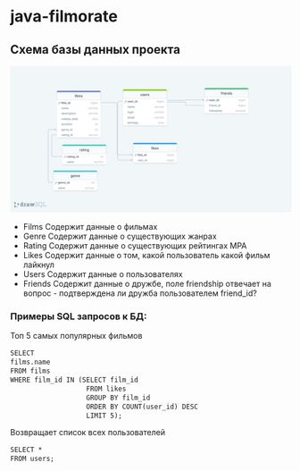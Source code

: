# java-filmorate
## Схема базы данных проекта
![](drawSQL-filmorate-export-2023-05-20.png)
- Films
Содержит данные о фильмах
- Genre
Содержит данные о существующих жанрах
- Rating
Содержит данные о существующих рейтингах МРА
- Likes
Содержит данные о том, какой пользователь какой фильм лайкнул
- Users
Содержит данные о пользователях
- Friends
Содержит данные о дружбе, поле friendship отвечает на вопрос - подтверждена ли дружба пользователем friend_id?

### Примеры SQL запросов к БД:
Топ 5 самых популярных фильмов
```
SELECT
films.name
FROM films
WHERE film_id IN (SELECT film_id
                   FROM likes
                   GROUP BY film_id
                   ORDER BY COUNT(user_id) DESC
                   LIMIT 5);
```
Возвращает список всех пользователей 
```
SELECT *
FROM users;
```
